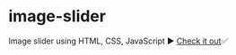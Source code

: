 # image-slider
 Image slider using HTML, CSS, JavaScript ▶️
 <a href="https://itsozod.github.io/image-slider/">Check it out</a>✅
